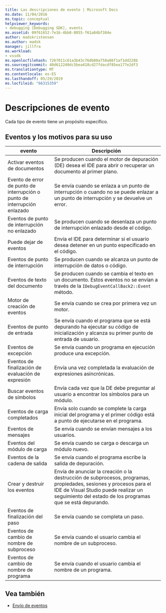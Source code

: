 ```yaml
---
title: Las descripciones de evento | Microsoft Docs
ms.date: 11/04/2016
ms.topic: conceptual
helpviewer_keywords:
- debugging [Debugging SDK], events
ms.assetid: 09f61652-7e16-4bb0-8055-f61a84bf384e
author: madskristensen
ms.author: madsk
manager: jillfra
ms.workload:
- vssdk
ms.openlocfilehash: 7267011c61a3b43c76db80a758a86f1af1dd228b
ms.sourcegitcommit: 40d612240dc5bea418cd27fdacdf85ea177e2df3
ms.translationtype: MT
ms.contentlocale: es-ES
ms.lasthandoff: 05/29/2019
ms.locfileid: "66315359"
---
```

# <a name="event-descriptions"></a>Descripciones de evento
Cada tipo de evento tiene un propósito específico.

## <a name="events-and-the-reasons-for-their-use"></a>Eventos y los motivos para su uso

|evento|Descripción|
|-----------|-----------------|
|Activar eventos de documentos|Se producen cuando el motor de depuración (DE) desea el IDE para abrir o recuperar un documento al primer plano.|
|Evento de error de punto de interrupción o punto de interrupción enlazado|Se envía cuando se enlaza a un punto de interrupción o cuando no se puede enlazar a un punto de interrupción y se devuelve un error.|
|Eventos de punto de interrupción no enlazado|Se producen cuando se desenlaza un punto de interrupción enlazado desde el código.|
|Puede dejar de eventos|Envía el IDE para determinar si el usuario desea detener en un punto especificado en el código.|
|Eventos de punto de interrupción|Se producen cuando se alcanza un punto de interrupción de datos o código.|
|Eventos de texto del documento|Se producen cuando se cambia el texto en un documento. Estos eventos no se envían a través de la `IDebugEventCallBack2::Event` método.|
|Motor de creación de eventos|Se envía cuando se crea por primera vez un motor.|
|Eventos de punto de entrada|Se envía cuando el programa que se está depurando ha ejecutar su código de inicialización y alcanza su primer punto de entrada de usuario.|
|Eventos de excepción|Se envía cuando un programa en ejecución produce una excepción.|
|Eventos de finalización de evaluación de expresión|Envía una vez completada la evaluación de expresiones asincrónicas.|
|Buscar eventos de símbolos|Envía cada vez que la DE debe preguntar al usuario a encontrar los símbolos para un módulo.|
|Eventos de carga completados|Envía solo cuando se complete la carga inicial del programa y el primer código está a punto de ejecutarse en el programa.|
|Eventos de mensajes|Se envía cuando se envían mensajes a los usuarios.|
|Eventos del módulo de carga|Se envía cuando se carga o descarga un módulo nuevo.|
|Eventos de la cadena de salida|Se envía cuando el programa escribe la salida de depuración.|
|Crear y destruir los eventos|Envía de anunciar la creación o la destrucción de subprocesos, programas, propiedades, sesiones y procesos para el IDE de Visual Studio puede realizar un seguimiento del estado de los programas que se está depurando.|
|Eventos de finalización del paso|Se envía cuando se completa un paso.|
|Eventos de cambio de nombre de subproceso|Se envía cuando el usuario cambia el nombre de un subproceso.|
|Eventos de cambio de nombre de programa|Se envía cuando el usuario cambia el nombre de un programa.|

## <a name="see-also"></a>Vea también
- [Envío de eventos](../../extensibility/debugger/sending-events.md)